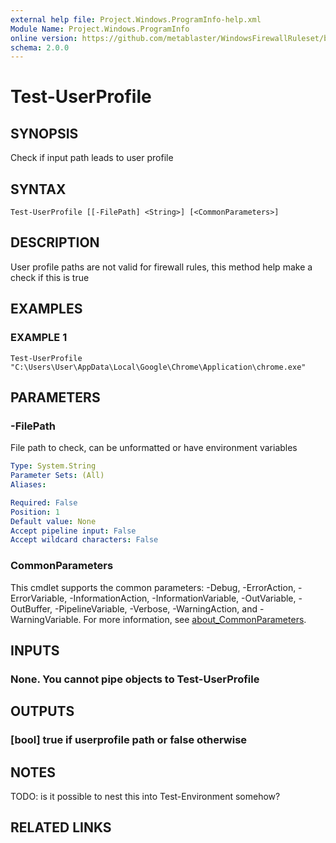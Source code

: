 ```yaml
---
external help file: Project.Windows.ProgramInfo-help.xml
Module Name: Project.Windows.ProgramInfo
online version: https://github.com/metablaster/WindowsFirewallRuleset/blob/master/Modules/Project.Windows.ProgramInfo/Help/en-US/Test-UserProfile.md
schema: 2.0.0
---
```


# Test-UserProfile

## SYNOPSIS

Check if input path leads to user profile

## SYNTAX

```none
Test-UserProfile [[-FilePath] <String>] [<CommonParameters>]
```

## DESCRIPTION

User profile paths are not valid for firewall rules, this method help make a check
if this is true

## EXAMPLES

### EXAMPLE 1

```none
Test-UserProfile "C:\Users\User\AppData\Local\Google\Chrome\Application\chrome.exe"
```

## PARAMETERS

### -FilePath

File path to check, can be unformatted or have environment variables

```yaml
Type: System.String
Parameter Sets: (All)
Aliases:

Required: False
Position: 1
Default value: None
Accept pipeline input: False
Accept wildcard characters: False
```

### CommonParameters

This cmdlet supports the common parameters: -Debug, -ErrorAction, -ErrorVariable, -InformationAction, -InformationVariable, -OutVariable, -OutBuffer, -PipelineVariable, -Verbose, -WarningAction, and -WarningVariable. For more information, see [about_CommonParameters](http://go.microsoft.com/fwlink/?LinkID=113216).

## INPUTS

### None. You cannot pipe objects to Test-UserProfile

## OUTPUTS

### [bool] true if userprofile path or false otherwise

## NOTES

TODO: is it possible to nest this into Test-Environment somehow?

## RELATED LINKS

